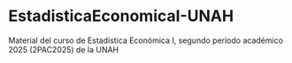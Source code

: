 # EstadisticaEconomicaI-UNAH
Material del curso de Estadística Económica I, segundo período académico 2025 (2PAC2025) de la UNAH
